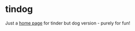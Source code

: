 # tindog

Just a [home page](https://sszh1904.github.io/tindog/) for tinder but dog version - purely for fun!
